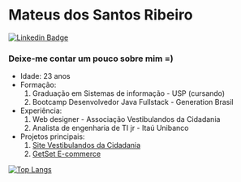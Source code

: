 # Mateus dos Santos Ribeiro

[![Linkedin Badge](https://img.shields.io/badge/linkedin-%230077B5.svg?&style=for-the-badge&logo=linkedin&logoColor=white&link=https://www.linkedin.com/in/mateus-ribeiro-b104a9120/)](https://www.linkedin.com/in/mateus-ribeiro-b104a9120/)



### Deixe-me contar um pouco sobre mim =)
* Idade: 23 anos
* Formação: 
    1. Graduação em Sistemas de informação - USP (cursando)
    2. Bootcamp Desenvolvedor Java Fullstack - Generation Brasil
* Experiência: 
    1. Web designer - Associação Vestibulandos da Cidadania
    2. Analista de engenharia de TI jr - Itaú Unibanco
* Projetos principais:
    1. [Site Vestibulandos da Cidadania](https://www.vestibulandosdacidadania.org/)
    2. [GetSet E-commerce](https://thegetset.herokuapp.com/)

[![Top Langs](https://github-readme-stats.vercel.app/api/top-langs/?username=MateusDebut&layout=compact)](https://github.com/MateusDebut)

